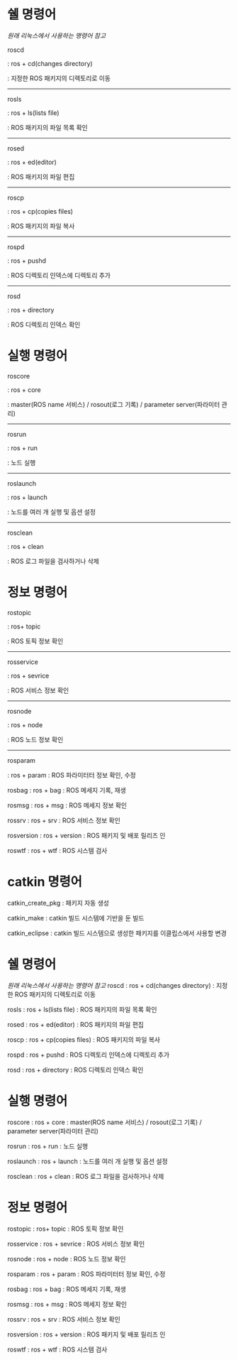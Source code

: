 쉘 명령어
======================
*원래 리눅스에서 사용하는 명령어 참고*

roscd

: ros + cd(changes directory)

: 지정한 ROS 패키지의 디렉토리로 이동

------
rosls

: ros + ls(lists file)

: ROS 패키지의 파일 목록 확인

-----
rosed

: ros + ed(editor)

: ROS 패키지의 파일 편집

-----
roscp

: ros + cp(copies files)

: ROS 패키지의 파일 복사

-----
rospd

: ros + pushd

: ROS 디렉토리 인덱스에 디렉토리 추가

-----
rosd

: ros + directory

: ROS 디렉토리 인덱스 확인

실행 명령어
=================
roscore

: ros + core

: master(ROS name 서비스) / rosout(로그 기록) / parameter server(파라미터 관리)

-----
rosrun

: ros + run

: 노드 실행

------
roslaunch

: ros + launch

: 노드를 여러 개 실행 및 옵션 설정

-----
rosclean

: ros + clean

: ROS 로그 파일을 검사하거나 삭제


정보 명령어
=============
rostopic

: ros+ topic

: ROS 토픽 정보 확인

-----
rosservice

: ros + sevrice

: ROS 서비스 정보 확인

-------------
rosnode

: ros + node

: ROS 노드 정보 확인

-----
rosparam


: ros + param
: ROS 파라미터터 정보 확인, 수정

rosbag
: ros + bag
: ROS 메세지 기록, 재생

rosmsg
: ros + msg
: ROS 메세지 정보 확인

rossrv
: ros + srv
: ROS 서비스 정보 확인

rosversion
: ros + version
: ROS 패키지 및 배포 릴리즈 인

roswtf
: ros + wtf
: ROS 시스템 검사

catkin 명령어
===================
catkin_create_pkg
: 패키지 자동 생성

catkin_make
: catkin 빌드 시스템에 기반을 둔 빌드

catkin_eclipse
: catkin 빌드 시스템으로 생성한 패키지를 이클립스에서 사용할 변경

쉘 명령어
======================
*원래 리눅스에서 사용하는 명령어 참고*
roscd
: ros + cd(changes directory)
: 지정한 ROS 패키지의 디렉토리로 이동

rosls
: ros + ls(lists file)
: ROS 패키지의 파일 목록 확인

rosed
: ros + ed(editor)
: ROS 패키지의 파일 편집

roscp
: ros + cp(copies files)
: ROS 패키지의 파일 복사

rospd
: ros + pushd
: ROS 디렉토리 인덱스에 디렉토리 추가

rosd
: ros + directory
: ROS 디렉토리 인덱스 확인

실행 명령어
=================
roscore
: ros + core
: master(ROS name 서비스) / rosout(로그 기록) / parameter server(파라미터 관리)

rosrun
: ros + run
: 노드 실행

roslaunch
: ros + launch
: 노드를 여러 개 실행 및 옵션 설정

rosclean
: ros + clean
: ROS 로그 파일을 검사하거나 삭제

정보 명령어
=============
rostopic
: ros+ topic
: ROS 토픽 정보 확인

rosservice
: ros + sevrice
: ROS 서비스 정보 확인

rosnode
: ros + node
: ROS 노드 정보 확인

rosparam
: ros + param
: ROS 파라미터터 정보 확인, 수정

rosbag
: ros + bag
: ROS 메세지 기록, 재생

rosmsg
: ros + msg
: ROS 메세지 정보 확인

rossrv
: ros + srv
: ROS 서비스 정보 확인

rosversion
: ros + version
: ROS 패키지 및 배포 릴리즈 인

roswtf
: ros + wtf
: ROS 시스템 검사

